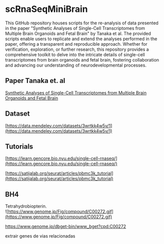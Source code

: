 # scRnaSeqMiniBrain

This GitHub repository houses scripts for the re-analysis of data presented in the paper "Synthetic Analyses of Single-Cell Transcriptomes from Multiple Brain Organoids and Fetal Brain" by Tanaka et al. The provided scripts enable users to replicate and extend the analyses performed in the paper, offering a transparent and reproducible approach. Whether for verification, exploration, or further research, this repository provides a comprehensive toolkit to delve into the intricate details of single-cell transcriptomes from brain organoids and fetal brain, fostering collaboration and advancing our understanding of neurodevelopmental processes.

## Paper Tanaka et. al  
[Synthetic Analyses of Single-Cell Transcriptomes from Multiple Brain Organoids and Fetal Brain](https://www.cell.com/cell-reports/fulltext/S2211-1247(20)30053-X?_returnURL=https%3A%2F%2Flinkinghub.elsevier.com%2Fretrieve%2Fpii%2FS221112472030053X%3Fshowall%3Dtrue)

## Dataset
[https://data.mendeley.com/datasets/3wrtkk4w5v/1](https://data.mendeley.com/datasets/3wrtkk4w5v/1)
## Tutorials
[https://learn.gencore.bio.nyu.edu/single-cell-rnaseq/](https://learn.gencore.bio.nyu.edu/single-cell-rnaseq/)

[https://satijalab.org/seurat/articles/pbmc3k_tutorial](https://satijalab.org/seurat/articles/pbmc3k_tutorial)

## BH4

Tetrahydrobiopterin.  
![https://www.genome.jp/Fig/compound/C00272.gif](https://www.genome.jp/Fig/compound/C00272.gif)

https://www.genome.jp/dbget-bin/www_bget?cpd:C00272

extrair genes de vias relacionadas
